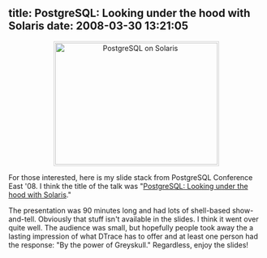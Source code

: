 title: PostgreSQL: Looking under the hood with Solaris
date: 2008-03-30 13:21:05
---

<p style="text-align: center"><a href="http://lethargy.org/~jesus/misc/PostgreSQLonSolaris.pdf" border="0"><img src="http://lethargy.org/~jesus/misc/PostgreSQLonSolaris.title.png" height="240" width="320" alt="PostgreSQL on Solaris" style="padding: 2px; border: 1px solid #ccc;"></a></p>  <p>For those interested, here is my slide stack from PostgreSQL Conference East '08.  I think the title of the talk was "<a href="http://lethargy.org/~jesus/misc/PostgreSQLonSolaris.pdf">PostgreSQL: Looking under the hood with Solaris</a>."</p>  <p>The presentation was 90 minutes long and had lots of shell-based show-and-tell.  Obviously that stuff isn't available in the slides.  I think it went over quite well.  The audience was small, but hopefully people took away the a lasting impression of what DTrace has to offer and at least one person had the response: "By the power of Greyskull."  Regardless, enjoy the slides!</p>
